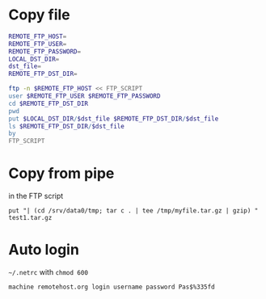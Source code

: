 # Copy file 

```bash
REMOTE_FTP_HOST=
REMOTE_FTP_USER=
REMOTE_FTP_PASSWORD=
LOCAL_DST_DIR=
dst_file=
REMOTE_FTP_DST_DIR=

ftp -n $REMOTE_FTP_HOST << FTP_SCRIPT
user $REMOTE_FTP_USER $REMOTE_FTP_PASSWORD
cd $REMOTE_FTP_DST_DIR
pwd
put $LOCAL_DST_DIR/$dst_file $REMOTE_FTP_DST_DIR/$dst_file
ls $REMOTE_FTP_DST_DIR/$dst_file
by
FTP_SCRIPT
```
# Copy from pipe
in the FTP script
```
put "| (cd /srv/data0/tmp; tar c . | tee /tmp/myfile.tar.gz | gzip) " test1.tar.gz
```
# Auto login
`~/.netrc` with `chmod 600`
```
machine remotehost.org login username password Pas$%335fd
```
